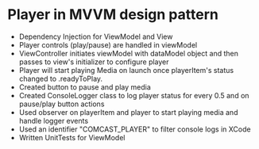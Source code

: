 # Player in MVVM design pattern

-  Dependency Injection for ViewModel and View
-  Player controls (play/pause) are handled in viewModel
-  ViewController initiates viewModel with dataModel object and then passes to view's initializer to configure player
-  Player will start playing Media on launch once playerItem's status changed to .readyToPlay.
-  Created button to pause and play media
-  Created ConsoleLogger class to log player status for every 0.5 and on pause/play button actions
-  Used observer on playerItem and player to start playing media and handle logger events
-  Used an identifier "COMCAST_PLAYER" to filter console logs in XCode
-  Written UnitTests for ViewModel

